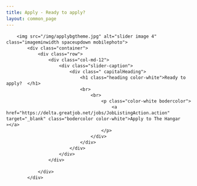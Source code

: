```yaml
---
title: Apply - Ready to apply?
layout: common_page
---
```


<div id="home">
	<div class="site-slider">

		<img src="/img/applybgtheme.jpg" alt="slider image 4" class="imageminwidth spaceupdown mobilephoto">
			<div class="container">
				<div class="row">
					<div class="col-md-12">
						<div class="slider-caption">
							<div class=" capitalHeading">
								<h1 class="heading color-white">Ready to apply?  </h1>
								<br>
									<br>
										<p class="color-white bodercolor">
											<a href="https://delta.greatjob.net/jobs/JobListingAction.action" target="_blank" class="bodercolor color-white">Apply to The Hangar »</a>
										</p>
									</div>
								</div>
							</div>
						</div>
					</div>

				</div> 
			</div>